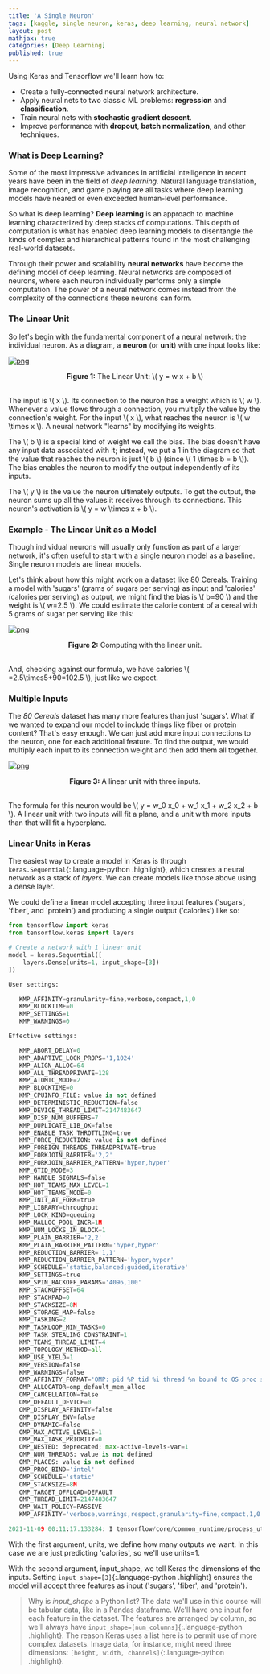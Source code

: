 ```yaml
---
title: 'A Single Neuron'
tags: [kaggle, single neuron, keras, deep learning, neural network]
layout: post
mathjax: true
categories: [Deep Learning]
published: true
---
```


Using Keras and Tensorflow we'll learn how to:

- Create a fully-connected neural network architecture.
- Apply neural nets to two classic ML problems: **regression** and **classification**.
- Train neural nets with **stochastic gradient descent**.
- Improve performance with **dropout**, **batch normalization**, and other techniques.

### What is Deep Learning?

Some of the most impressive advances in artificial intelligence in recent years have been in the field of *deep learning*. Natural language translation, image recognition, and game playing are all tasks where deep learning models have neared or even exceeded human-level performance.

So what is deep learning? **Deep learning** is an approach to machine learning characterized by deep stacks of computations. This depth of computation is what has enabled deep learning models to disentangle the kinds of complex and hierarchical patterns found in the most challenging real-world datasets.

Through their power and scalability **neural networks** have become the defining model of deep learning. Neural networks are composed of neurons, where each neuron individually performs only a simple computation. The power of a neural network comes instead from the complexity of the connections these neurons can form.

### The Linear Unit

So let's begin with the fundamental component of a neural network: the individual neuron. As a diagram, a **neuron** (or **unit**) with one input looks like:

[![png](https://raw.githubusercontent.com/sourestdeeds/sourestdeeds.github.io/main/_posts/2021-12-11-single-neuron/1.png#center)](https://raw.githubusercontent.com/sourestdeeds/sourestdeeds.github.io/main/_posts/2021-12-11-single-neuron/1.png)<center><b>Figure 1:</b> The Linear Unit: \\( y = w x + b \\)</center><br> 

The input is \\( x \\). Its connection to the neuron has a weight which is \\( w \\). Whenever a value flows through a connection, you multiply the value by the connection's weight. For the input \\( x \\), what reaches the neuron is \\( w \times x \\). A neural network "learns" by modifying its weights.

The \\( b \\) is a special kind of weight we call the bias. The bias doesn't have any input data associated with it; instead, we put a 1 in the diagram so that the value that reaches the neuron is just \\( b \\) (since \\( 1 \times b = b \\)). The bias enables the neuron to modify the output independently of its inputs.

The \\( y \\) is the value the neuron ultimately outputs. To get the output, the neuron sums up all the values it receives through its connections. This neuron's activation is \\( y = w \times x + b \\).


### Example - The Linear Unit as a Model

Though individual neurons will usually only function as part of a larger network, it's often useful to start with a single neuron model as a baseline. Single neuron models are linear models.

Let's think about how this might work on a dataset like [80 Cereals](https://www.kaggle.com/crawford/80-cereals). Training a model with 'sugars' (grams of sugars per serving) as input and 'calories' (calories per serving) as output, we might find the bias is \\( b=90 \\) and the weight is \\( w=2.5 \\). We could estimate the calorie content of a cereal with 5 grams of sugar per serving like this:

[![png](https://raw.githubusercontent.com/sourestdeeds/sourestdeeds.github.io/main/_posts/2021-12-11-single-neuron/2.png#center)](https://raw.githubusercontent.com/sourestdeeds/sourestdeeds.github.io/main/_posts/2021-12-11-single-neuron/2.png)<center><b>Figure 2:</b> Computing with the linear unit.</center><br> 

And, checking against our formula, we have calories \\( =2.5\times5+90=102.5 \\), just like we expect.

### Multiple Inputs

The *80 Cereals* dataset has many more features than just 'sugars'. What if we wanted to expand our model to include things like fiber or protein content? That's easy enough. We can just add more input connections to the neuron, one for each additional feature. To find the output, we would multiply each input to its connection weight and then add them all together.

[![png](https://raw.githubusercontent.com/sourestdeeds/sourestdeeds.github.io/main/_posts/2021-12-11-single-neuron/3.png#center)](https://raw.githubusercontent.com/sourestdeeds/sourestdeeds.github.io/main/_posts/2021-12-11-single-neuron/3.png)<center><b>Figure 3:</b> A linear unit with three inputs.</center><br> 

The formula for this neuron would be \\( y = w_0 x_0 + w_1 x_1 + w_2 x_2 + b \\). A linear unit with two inputs will fit a plane, and a unit with more inputs than that will fit a hyperplane.

### Linear Units in Keras

The easiest way to create a model in Keras is through `keras.Sequential`{:.language-python .highlight}, which creates a neural network as a stack of *layers*. We can create models like those above using a dense layer.

We could define a linear model accepting three input features ('sugars', 'fiber', and 'protein') and producing a single output ('calories') like so:

```python
from tensorflow import keras
from tensorflow.keras import layers

# Create a network with 1 linear unit
model = keras.Sequential([
    layers.Dense(units=1, input_shape=[3])
])
```

```python
User settings:

   KMP_AFFINITY=granularity=fine,verbose,compact,1,0
   KMP_BLOCKTIME=0
   KMP_SETTINGS=1
   KMP_WARNINGS=0

Effective settings:

   KMP_ABORT_DELAY=0
   KMP_ADAPTIVE_LOCK_PROPS='1,1024'
   KMP_ALIGN_ALLOC=64
   KMP_ALL_THREADPRIVATE=128
   KMP_ATOMIC_MODE=2
   KMP_BLOCKTIME=0
   KMP_CPUINFO_FILE: value is not defined
   KMP_DETERMINISTIC_REDUCTION=false
   KMP_DEVICE_THREAD_LIMIT=2147483647
   KMP_DISP_NUM_BUFFERS=7
   KMP_DUPLICATE_LIB_OK=false
   KMP_ENABLE_TASK_THROTTLING=true
   KMP_FORCE_REDUCTION: value is not defined
   KMP_FOREIGN_THREADS_THREADPRIVATE=true
   KMP_FORKJOIN_BARRIER='2,2'
   KMP_FORKJOIN_BARRIER_PATTERN='hyper,hyper'
   KMP_GTID_MODE=3
   KMP_HANDLE_SIGNALS=false
   KMP_HOT_TEAMS_MAX_LEVEL=1
   KMP_HOT_TEAMS_MODE=0
   KMP_INIT_AT_FORK=true
   KMP_LIBRARY=throughput
   KMP_LOCK_KIND=queuing
   KMP_MALLOC_POOL_INCR=1M
   KMP_NUM_LOCKS_IN_BLOCK=1
   KMP_PLAIN_BARRIER='2,2'
   KMP_PLAIN_BARRIER_PATTERN='hyper,hyper'
   KMP_REDUCTION_BARRIER='1,1'
   KMP_REDUCTION_BARRIER_PATTERN='hyper,hyper'
   KMP_SCHEDULE='static,balanced;guided,iterative'
   KMP_SETTINGS=true
   KMP_SPIN_BACKOFF_PARAMS='4096,100'
   KMP_STACKOFFSET=64
   KMP_STACKPAD=0
   KMP_STACKSIZE=8M
   KMP_STORAGE_MAP=false
   KMP_TASKING=2
   KMP_TASKLOOP_MIN_TASKS=0
   KMP_TASK_STEALING_CONSTRAINT=1
   KMP_TEAMS_THREAD_LIMIT=4
   KMP_TOPOLOGY_METHOD=all
   KMP_USE_YIELD=1
   KMP_VERSION=false
   KMP_WARNINGS=false
   OMP_AFFINITY_FORMAT='OMP: pid %P tid %i thread %n bound to OS proc set {%A}'
   OMP_ALLOCATOR=omp_default_mem_alloc
   OMP_CANCELLATION=false
   OMP_DEFAULT_DEVICE=0
   OMP_DISPLAY_AFFINITY=false
   OMP_DISPLAY_ENV=false
   OMP_DYNAMIC=false
   OMP_MAX_ACTIVE_LEVELS=1
   OMP_MAX_TASK_PRIORITY=0
   OMP_NESTED: deprecated; max-active-levels-var=1
   OMP_NUM_THREADS: value is not defined
   OMP_PLACES: value is not defined
   OMP_PROC_BIND='intel'
   OMP_SCHEDULE='static'
   OMP_STACKSIZE=8M
   OMP_TARGET_OFFLOAD=DEFAULT
   OMP_THREAD_LIMIT=2147483647
   OMP_WAIT_POLICY=PASSIVE
   KMP_AFFINITY='verbose,warnings,respect,granularity=fine,compact,1,0'

2021-11-09 00:11:17.133284: I tensorflow/core/common_runtime/process_util.cc:146] Creating new thread pool with default inter op setting: 2. Tune using inter_op_parallelism_threads for best performance.
```

With the first argument, units, we define how many outputs we want. In this case we are just predicting 'calories', so we'll use units=1.

With the second argument, input_shape, we tell Keras the dimensions of the inputs. Setting `input_shape=[3]`{:.language-python .highlight} ensures the model will accept three features as input ('sugars', 'fiber', and 'protein').

> Why is *input_shape* a Python list?
> The data we'll use in this course will be tabular data, like in a Pandas dataframe. We'll have one input for each feature in the dataset. The features are arranged by column, so we'll always have `input_shape=[num_columns]`{:.language-python .highlight}. The reason Keras uses a list here is to permit use of more complex datasets. Image data, for instance, might need three dimensions: `[height, width, channels]`{:.language-python .highlight}.



